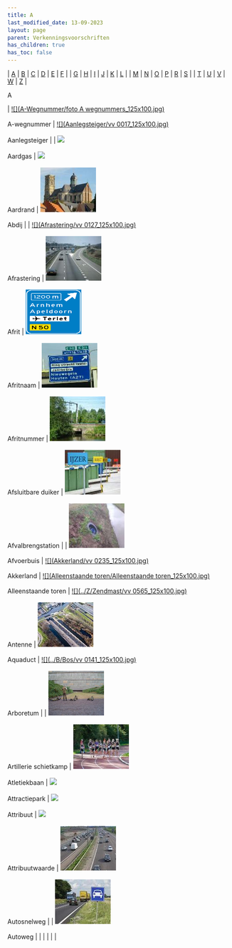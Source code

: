 ```yaml
---
title: A
last_modified_date: 13-09-2023
layout: page
parent: Verkenningsvoorschriften
has_children: true
has_toc: false
---
```


| [A](../A/A.html) | [B](../B/B.html) | [C](../C/C.html) | [D](../D/D.html) | [E](../E/E.html) | [F](../F/F.html) |
| [G](../G/G.html) | [H](../H/H.html) | [I](../I/I.html) | [J](../J/J.html) | [K](../K/K.html) | [L](../L/L.html) |
| [M](../M/M.html) | [N](../N/N.html) | [O](../O/O.html) | [P](../P/P.html) | [R](../R/R.html) | [S](../S/S.html) |
| [T](../T/T.html) | [U](../U/U.html) | [V](../V/V.html) | [W](../W/W.html) | [Z](../Z/Z.html) |

A

| [![](A-Wegnummer/foto A wegnummers_125x100.jpg)](A-Wegnummer/A-Wegnummer.htm)<br><br>A-wegnummer | [![](Aanlegsteiger/vv 0017_125x100.jpg)](Aanlegsteiger/Aanlegsteiger.htm)<br><br>Aanlegsteiger |     | [![](../../Resources/Images/Placeholder.png)](Aardgas/Aardgas.htm)<br><br>Aardgas | [![](../../Resources/Images/Placeholder.png)](Aardrand/Aardrand.htm)<br><br>Aardrand | [![](Abdij/Abdij_125x100.jpg)](Abdij/Abdij.htm)<br><br>Abdij |
| [![](Afrastering/vv 0127_125x100.jpg)](Afrastering/Afrastering.htm)<br><br>Afrastering | [![](Afrit/afrit_125x100.jpg)](Afrit/Afrit.htm)<br><br>Afrit | [![](Afritnaam/afritnaam_125x100.png)](Afritnaam/Afritnaam.htm)<br><br>Afritnaam | [![](Afritnummer/afritnummer_125x100.jpg)](Afritnummer/Afritnummer.htm)<br><br>Afritnummer | [![](../D/Duiker/duiker_4_125x100.jpg)](Afsluitbare%20duiker/Afsluitbare%20duiker.htm)<br><br>Afsluitbare duiker | [![](Afvalbrengstation/afvalbrengstation_125x100.jpg)](Afvalbrengstation/Afvalbrengstation.htm)<br><br>Afvalbrengstation |
| [![](Afvoerbuis/afvoerbuis_125x100.jpg)](Afvoerbuis/Afvoerbuis.htm)<br><br>Afvoerbuis | [![](Akkerland/vv 0235_125x100.jpg)](Akkerland/Akkerland.htm)<br><br>Akkerland | [![](Alleenstaande toren/Alleenstaande toren_125x100.jpg)](Alleenstaande%20toren/Alleenstaande%20toren.htm)<br><br>Alleenstaande toren | [![](../Z/Zendmast/vv 0565_125x100.jpg)](Antenne/Antenne.htm)<br><br>Antenne | [![](Aquaduct/Gouwe-aquaduct_lucht_125x100.jpg)](Aquaduct/Aquaduct.htm)<br><br>Aquaduct | [![](../B/Bos/vv 0141_125x100.jpg)](Arboretum/Arboretum.htm)<br><br>Arboretum |
| [![](../S/Schietbaan/schietbaan1_125x100.bmp)](Artillerie%20schietkamp/Artillerie%20schietkamp.htm)<br><br>Artillerie schietkamp | [![](Atletiekbaan/atletiekbaan1_125x100.jpg)](Atletiekbaan/Atletiekbaan.htm)<br><br>Atletiekbaan | [![](../../Resources/Images/Placeholder.png)](Attribuut/Attribuut.htm)<br><br>Attractiepark | [![](../../Resources/Images/Placeholder.png)](Attribuutwaarde/Attribuutwaarde.htm)<br><br>Attribuut | [![](../../Resources/Images/Placeholder.png)](Attribuutwaarde/Attribuutwaarde.htm)<br><br>Attribuutwaarde | [![](Autosnelweg/Autosnelweg_125x100.jpg)](Autosnelweg/Autosnelweg.htm)<br><br>Autosnelweg |
| [![](Autoweg/autoweg_125x100.jpg)](Autoweg/Autoweg.htm)<br><br>Autoweg |     |     |     |     |     |

